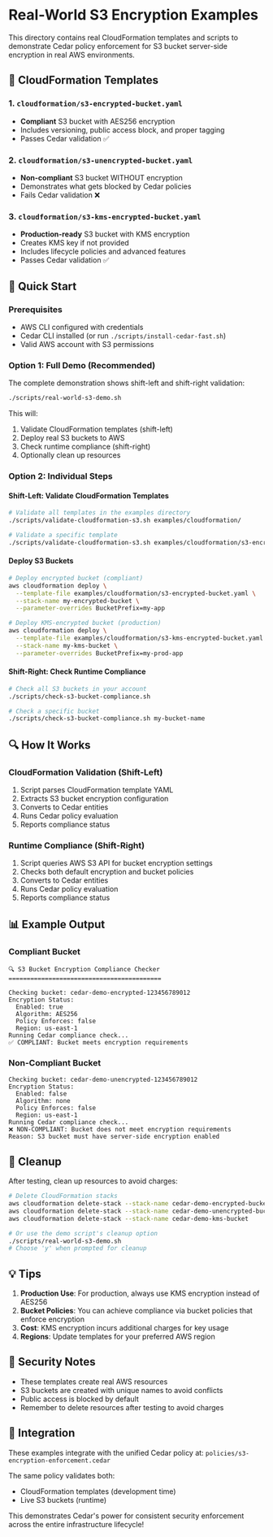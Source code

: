 # Real-World S3 Encryption Examples

This directory contains real CloudFormation templates and scripts to demonstrate Cedar policy enforcement for S3 bucket server-side encryption in real AWS environments.

## 📁 CloudFormation Templates

### 1. `cloudformation/s3-encrypted-bucket.yaml`
- **Compliant** S3 bucket with AES256 encryption
- Includes versioning, public access block, and proper tagging
- Passes Cedar validation ✅

### 2. `cloudformation/s3-unencrypted-bucket.yaml`
- **Non-compliant** S3 bucket WITHOUT encryption
- Demonstrates what gets blocked by Cedar policies
- Fails Cedar validation ❌

### 3. `cloudformation/s3-kms-encrypted-bucket.yaml`
- **Production-ready** S3 bucket with KMS encryption
- Creates KMS key if not provided
- Includes lifecycle policies and advanced features
- Passes Cedar validation ✅

## 🚀 Quick Start

### Prerequisites
- AWS CLI configured with credentials
- Cedar CLI installed (or run `./scripts/install-cedar-fast.sh`)
- Valid AWS account with S3 permissions

### Option 1: Full Demo (Recommended)
The complete demonstration shows shift-left and shift-right validation:

```bash
./scripts/real-world-s3-demo.sh
```

This will:
1. Validate CloudFormation templates (shift-left)
2. Deploy real S3 buckets to AWS
3. Check runtime compliance (shift-right)
4. Optionally clean up resources

### Option 2: Individual Steps

#### Shift-Left: Validate CloudFormation Templates
```bash
# Validate all templates in the examples directory
./scripts/validate-cloudformation-s3.sh examples/cloudformation/

# Validate a specific template
./scripts/validate-cloudformation-s3.sh examples/cloudformation/s3-encrypted-bucket.yaml
```

#### Deploy S3 Buckets
```bash
# Deploy encrypted bucket (compliant)
aws cloudformation deploy \
  --template-file examples/cloudformation/s3-encrypted-bucket.yaml \
  --stack-name my-encrypted-bucket \
  --parameter-overrides BucketPrefix=my-app

# Deploy KMS-encrypted bucket (production)
aws cloudformation deploy \
  --template-file examples/cloudformation/s3-kms-encrypted-bucket.yaml \
  --stack-name my-kms-bucket \
  --parameter-overrides BucketPrefix=my-prod-app
```

#### Shift-Right: Check Runtime Compliance
```bash
# Check all S3 buckets in your account
./scripts/check-s3-bucket-compliance.sh

# Check a specific bucket
./scripts/check-s3-bucket-compliance.sh my-bucket-name
```

## 🔍 How It Works

### CloudFormation Validation (Shift-Left)
1. Script parses CloudFormation template YAML
2. Extracts S3 bucket encryption configuration
3. Converts to Cedar entities
4. Runs Cedar policy evaluation
5. Reports compliance status

### Runtime Compliance (Shift-Right)
1. Script queries AWS S3 API for bucket encryption settings
2. Checks both default encryption and bucket policies
3. Converts to Cedar entities
4. Runs Cedar policy evaluation
5. Reports compliance status

## 📊 Example Output

### Compliant Bucket
```
🔍 S3 Bucket Encryption Compliance Checker
==========================================

Checking bucket: cedar-demo-encrypted-123456789012
Encryption Status:
  Enabled: true
  Algorithm: AES256
  Policy Enforces: false
  Region: us-east-1
Running Cedar compliance check...
✅ COMPLIANT: Bucket meets encryption requirements
```

### Non-Compliant Bucket
```
Checking bucket: cedar-demo-unencrypted-123456789012
Encryption Status:
  Enabled: false
  Algorithm: none
  Policy Enforces: false
  Region: us-east-1
Running Cedar compliance check...
❌ NON-COMPLIANT: Bucket does not meet encryption requirements
Reason: S3 bucket must have server-side encryption enabled
```

## 🧹 Cleanup

After testing, clean up resources to avoid charges:

```bash
# Delete CloudFormation stacks
aws cloudformation delete-stack --stack-name cedar-demo-encrypted-bucket
aws cloudformation delete-stack --stack-name cedar-demo-unencrypted-bucket
aws cloudformation delete-stack --stack-name cedar-demo-kms-bucket

# Or use the demo script's cleanup option
./scripts/real-world-s3-demo.sh
# Choose 'y' when prompted for cleanup
```

## 💡 Tips

1. **Production Use**: For production, always use KMS encryption instead of AES256
2. **Bucket Policies**: You can achieve compliance via bucket policies that enforce encryption
3. **Cost**: KMS encryption incurs additional charges for key usage
4. **Regions**: Update templates for your preferred AWS region

## 🔐 Security Notes

- These templates create real AWS resources
- S3 buckets are created with unique names to avoid conflicts
- Public access is blocked by default
- Remember to delete resources after testing to avoid charges

## 🤝 Integration

These examples integrate with the unified Cedar policy at:
`policies/s3-encryption-enforcement.cedar`

The same policy validates both:
- CloudFormation templates (development time)
- Live S3 buckets (runtime)

This demonstrates Cedar's power for consistent security enforcement across the entire infrastructure lifecycle!